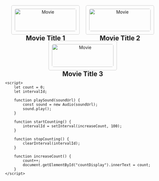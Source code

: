<!DOCTYPE html>
<html lang="en">
<head>
    <meta charset="UTF-8">
    <meta name="viewport" content="width=device-width, initial-scale=1.0">
    <title>Popcorn Site</title>
    <style>
        #movies {
            display: flex;
            flex-wrap: wrap;
            gap: 20px;
            justify-content: center;
            padding: 20px;
        }
        .movie {
            width: 200px;
            padding: 10px;
            border: 1px solid #ccc;
            border-radius: 5px;
            text-align: center;
            cursor: pointer;
            transition: transform 0.2s;
        }
        .movie img {
            width: 100%;
            border-radius: 5px;
        }
        .movie h2 {
            margin-top: 10px;
        }
    </style>
</head>
<body>
    <div id="movies">
        <div class="movie" onclick="playSound('popcorn.mp3')" onmousedown="startCounting()" onmouseup="stopCounting()">
            <img src="https://via.placeholder.com/150" alt="Movie">
            <h2>Movie Title 1</h2>
        </div>
        <div class="movie" onclick="playSound('popcorn.mp3')" onmousedown="startCounting()" onmouseup="stopCounting()">
            <img src="https://via.placeholder.com/150" alt="Movie">
            <h2>Movie Title 2</h2>
        </div>
        <div class="movie" onclick="playSound('popcorn.mp3')" onmousedown="startCounting()" onmouseup="stopCounting()">
            <img src="https://via.placeholder.com/150" alt="Movie">
            <h2>Movie Title 3</h2>
        </div>
        <!-- 여기에 추가 영화 정보를 계속해서 추가할 수 있습니다 -->
    </div>

    <script>
        let count = 0;
        let intervalId;

        function playSound(soundUrl) {
            const sound = new Audio(soundUrl);
            sound.play();
        }

        function startCounting() {
            intervalId = setInterval(increaseCount, 100);
        }

        function stopCounting() {
            clearInterval(intervalId);
        }

        function increaseCount() {
            count++;
            document.getElementById("countDisplay").innerText = count;
        }
    </script>
</body>
</html>
 